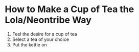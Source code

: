 # How to Make a Cup of Tea the Lola/Neontribe Way

1. Feel the desire for a cup of tea
1. Select a tea of your choice
1. Put the kettle on
